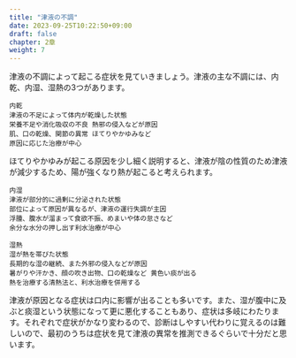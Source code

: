 ```yaml
---
title: "津液の不調"
date: 2023-09-25T10:22:50+09:00
draft: false
chapter: 2章
weight: 7
---
```

津液の不調によって起こる症状を見ていきましょう。津液の主な不調には、内乾、内湿、湿熱の3つがあります。  
 ```  
 内乾  
 津液の不足によって体内が乾燥した状態  
 栄養不足や消化吸収の不良 熱邪の侵入などが原因  
 肌、口の乾燥、関節の異常 ほてりやかゆみなど  
 原因に応じた治療が中心  
 ```  
ほてりやかゆみが起こる原因を少し細く説明すると、津液が陰の性質のため津液が減少するため、陽が強くなり熱が起こると考えられます。
 ```   
 内湿  
 津液が部分的に過剰に分泌された状態  
 部位によって原因が異なるが、津液の運行失調が主因  
 浮腫、腹水が溜まって食欲不振、めまいや体の怠さなど  
 余分な水分の押し出す利水治療が中心  
 ```  
 ```  
 湿熱
 湿が熱を帯びた状態  
 長期的な湿の継続、また外邪の侵入などが原因  
 暑がりや汗かき、顔の吹き出物、口の乾燥など 黄色い痰が出る  
 熱を治療する清熱法と、利水治療を併用する  
 ```  

津液が原因となる症状は口内に影響が出ることも多いです。また、湿が腹中に及ぶと痰湿という状態になって更に悪化することもあり、症状は多岐にわたります。それぞれで症状がかなり変わるので、診断はしやすい代わりに覚えるのは難しいので、最初のうちは症状を見て津液の異常を推測できるぐらいで十分だと思います。
